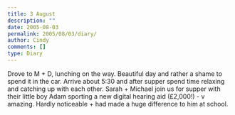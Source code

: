 ```yaml
---
title: 3 August
description: ""
date: 2005-08-03
permalink: 2005/08/03/diary/
author: Cindy
comments: []
type: Diary
---
```


Drove to M + D, lunching on the way. Beautiful day and rather a shame to spend it in the car. Arrive about 5:30 and after supper spend time relaxing and catching up with each other. Sarah + Michael join us for supper with their little boy Adam sporting a new digital hearing aid (£2,000!) - v amazing. Hardly noticeable + had made a huge difference to him at school.
